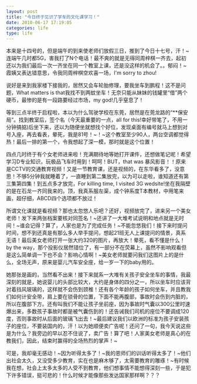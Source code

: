 ```yaml
---
layout: post
title: "今日终于见识了学车的文化课学习！"
date: 2010-06-17 17:19:05
categories: life
type: life
---
```


本来是十四号的，但是端午的到来使老师们放假三日，推到了今日十七号，汗！~连端午几时都5G，害我打了N个电话！最不爽的就是无得同周梓棋一齐去，起初还以为我们最后一次一齐坐在同一个教室上课，还是没这样的机会了。。郁闷！~霞姨又表达错意思，令我同周梓棋空欢喜一场，I'm sorry to zhou!

说好是来到我家楼下接我的，居然又会车轮胎修理，要我坐车到鹏程！这不是问题，What matters is that我找不到两蚊坐车！无奈只能从妹妹的钱罐里“借”两个硬币，最惨的是有一段路要经过市场，my god!几乎窒息了！

等到三点半终于启程啦，本以为什么驾驶学校在东莞，居然是在莞龙路的“**保安局”。找到教室后，签个名（今天最重要的一点，all for this!幸好带笔了，不用一分钟搞掂)后坐下来，还以为随便坐就想找个好位，发现桌面有编号就马上想到对号入座，再去看表，晕死，我是81号！~！~这个教室至少90人，两台空调都觉得热！最后一排的第一个，令我想起了深一模，那时就是这个位置！

四点几时终于有个女老师进来啦！充满期待地等她打开课件，还想做笔记呢！希望学习D专业知识，玩极品飞车时用到！呵呵！BUT，that was 暴风影音！！原来是CCTV的交通教育视频！又是一节教育课，还是视频的，在东华看多了，没意思！不够5分钟我就睡着了，一直睡到第二集放完，以为可以走啦，谁知道还有第三集第四集！到五点多才放完，For killing time, I visited 3G wedsite!坐在我隔壁的是在石龙一齐同我来的。顶，我真系服左渠，成个钟系度T本教材，中用笔来画，超仔细，ABCD四个选项都不放过！

所谓文化课就是看视频？那也太忽悠人乐吧？还好，视频放完了，进来另一个美女老师！发下来两张档案要核对同签名！~还讲了一大堆考试说明和地点就是无时间！~谁会记得？算了，人家也是为了完成任务！~不能忽悠我们！接下来时提问时间，想不到还真是有那么多人举手提问，想起21班无人上课提问的情景，真系无语！最后美女老师打开一张大约320的图片，再放大！晕死，看不懂是什么！by the way，那个投影仪居然错位了，有一部分不在荧幕上，虽然不影响观看但是这么简单调一下也不会？影响心情啊！~美女老师就要问我们这图片上的是什么，全场无声，原来是婴儿汽车安全座，给一岁一下的baby用的。

她那张是画的，当然看不出来！接下来就系一大堆有关孩子安全坐车的事情，我最深刻的就是，她说婴儿的头部比较大，大约是身体的四分之一，所以坐车时应该背对着挡风玻璃的，这样就不会伤到颈椎！还有各个年龄的孩子如何坐车，并且教我们如何计安全带，肩上要在锁骨的位置，下面不能再腹部，事故时会伤到内脏的，所以在腹部下方。还有叫我们不能让孩子坐前座，因为事故时气囊以300公里时速爆出来，多数孩子事故时都是被气囊伤到的！还告诫我们司机的座位不要调成120度，否则事故时从后面的玻璃飞出去！~最后建议我们以欧洲的标准为孩子安装孩子的座位，不要装国内的，汗！以为她顺便卖广告呢！还问了一句，我今天说这些是为什么？我旁边的早以忍不住说了，卖广告！算了吧！人家美女老师是真心的在教我们，因此，结束时赢得的全场热烈的掌声！~

可是，我却毫无感动！~因为听得太多了！~我的恩师们的训话听得太多了！~他们出社会太久，又没受多少教育，实在也是麻木够了，太需要教育的雕琢！~有时候我在想，社会上太多太多的人受不到教育，他们想事情不能想得深刻一些，于是犯下许多错误，挺可悲的！什么时候才能像那些发达国家那样啊？？？

